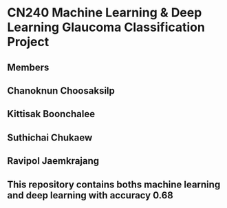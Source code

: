# CN240 Machine Learning & Deep Learning Glaucoma Classification Project

## Members
## Chanoknun Choosaksilp
## Kittisak Boonchalee
## Suthichai Chukaew
## Ravipol Jaemkrajang

## This repository contains boths machine learning and deep learning with accuracy 0.68
